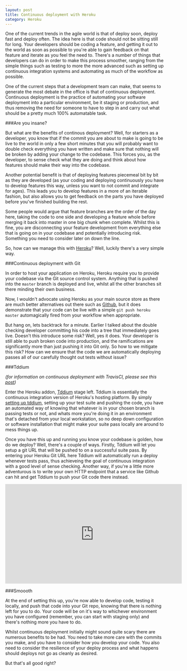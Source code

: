 ```yaml
---
layout: post
title: Continuous deployment with Heroku
category: Heroku
---
```

One of the current trends in the agile world is that of deploy soon, deploy fast and deploy
often.  The idea here is that code should not be sitting still for long.
Your developers should be coding a feature, and getting it out to the
world as soon as possible to you're able to gain feedback on that
feature and iterate as you feel the need to.  There's a number of things
that developers can do in order to make this process smoother, ranging
from the simple things such as testing to more the more advanced such as
setting up continuous integration systems and automating as much of the
workflow as possible.

One of the current steps that a development team can make, that seems to
generate the most debate in the office is that of continuous deployment.
Continuous deployment is the practice of automating your software
deployment into a particular environment, be it staging or production,
and thus removing the need for someone to have to step in and carry out
what should be a pretty much 100% automatable task.

###Are you insane?

But what are the benefits of continous deployment?  Well, for starters
as a developer, you know that if the commit you are about to make is
going to be live to the world in only a few short minutes that you will
probably want to double check everything you have written and make sure
that nothing will be broken by adding your change to the codebase.  This
forces you, as the developer, to sense check what they are doing and think about how
features should make their way into the codebase.

Another potential benefit is that of deploying features piecemeal bit by
bit as they are developed (as your coding and deploying continuously you
have to develop features this way, unless you want to not commit and
integrate for ages).  This leads you to develop features in a more of an
iterable fashion, but also allows you to get feedback on the parts you
have deployed before you've finished building the rest.

Some people
would argue that feature branches are the order of the day here, taking
the code to one side and developing a feature whole before merging it
back into master in one big chunk when complete.  Whilst this is fine,
you are disconnecting your feature development from everything else that
is going on in your codebase and potentially introducing risk. Something
you need to consider later on down the line.

So, how can we manage this with [Heroku](http://heroku.com)?  Well, luckily there's a very
simple way.

###Continuous deployment with Git

In order to host your application on Heroku, Heroku require you to
provide your codebase via the Git source control system.  Anything that
is pushed into the `master` branch is deployed and live, whilst all the
other branches sit there minding their own business.

Now, I wouldn't advocate using Heroku as your main source store as there
are much better alternatives out there such as
[Github](http://www.github.com), but it does demonstrate that your code
can be live with a simple `git push heroku master` automagically fired
from your workflow when appropriate.

But hang on, lets backtrack for a minute.  Earlier I talked about the double
checking developer committing his code into a tree that immediately goes
live.  Doesn't this introduce some risk?  Well, yes it does. Your
developer is still able to push broken code into production, and the
ramifications are significantly more than just pushing it into Git only.
So how to we mitigate this risk?  How can we ensure that the code we are
automatically deploying passes all of our carefully thought out tests
without issue?

###Tddium

*(for information on continuous deployment with TravisCI, please see this
[post](/deploying-to-heroku-from-travis-ci/))*

Enter the Heroku addon, [Tddium](https://addons.heroku.com/tddium) stage left. Tddium is
essentially the continuous integration version of Heroku's hosting
platform.  By simply [setting up
tddium](https://devcenter.heroku.com/articles/tddium), setting up your
test suite and pushing the code, you have an automated way of knowing
that whatever is in your chosen branch is passing tests or not, and whats
more you're doing it in an environment that's detached from your local
workstation, so no deep down configuration or software installation that might
make your suite pass locally are around to mess things up.

Once you have this up and running you know your codebase is golden,
how do we deploy?  Well, there's a couple of ways.  Firstly, Tddium will
let you setup a git URL that will be pushed to on a successful suite
pass.  By entering your Heroku Git URL here Tddium will automatically
run a deploy whenever tests pass, thus achieveing the goal of continuous
integration with a good level of sense checking.  Another way, if you're
a little more adventurous is to write your own HTTP endpoint that
a service like Github can hit and get Tddium to push your Git code there
instead.

<iframe width="560" height="315"
src="http://www.youtube.com/embed/NiMa4Qhv3QE" frameborder="0"
allowfullscreen></iframe>

###Smoooth

At the end of setting this up, you're now able to develop code, testing
it locally, and push that code into your Git repo, knowing that there is
nothing left for you to do.  Your code will be on it's way to whichever
environment you have configured (remember, you can start with staging
only) and there's nothing more you have to do.

Whilst continuous deployment initially might sound quite scary there are
numerous benefits to be had.  You need to take more care with the
commits you make, and you have to consider how you develop your code.
You also need to consider the resilience of your deploy process and what
happens should deploys not go as cleanly as desired.

But that's all good right?


